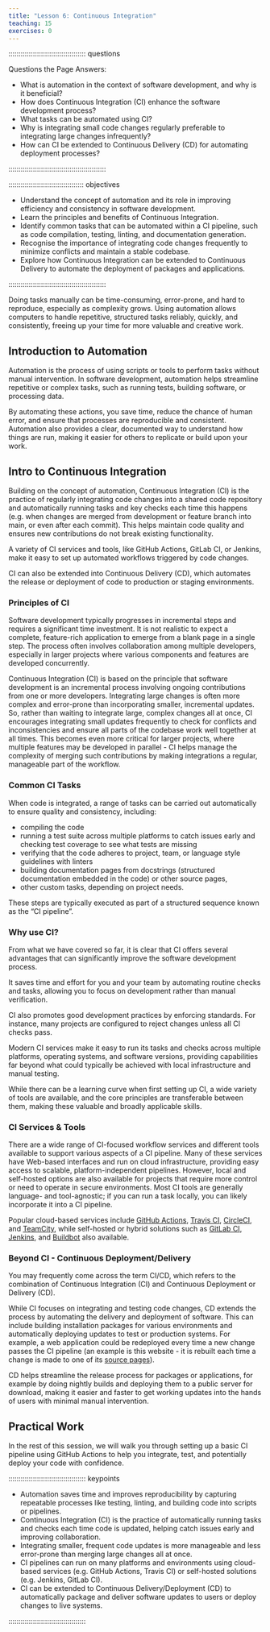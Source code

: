 ```yaml
---
title: "Lesson 6: Continuous Integration"
teaching: 15
exercises: 0
---
```


:::::::::::::::::::::::::::::::::::::: questions 

Questions the Page Answers:

- What is automation in the context of software development, and why is it beneficial?
- How does Continuous Integration (CI) enhance the software development process?
- What tasks can be automated using CI?
- Why is integrating small code changes regularly preferable to integrating large changes infrequently?
- How can CI be extended to Continuous Delivery (CD) for automating deployment processes?​

::::::::::::::::::::::::::::::::::::::::::::::::

::::::::::::::::::::::::::::::::::::: objectives

- Understand the concept of automation and its role in improving efficiency and consistency in software development.
- Learn the principles and benefits of Continuous Integration.
- Identify common tasks that can be automated within a CI pipeline, such as code compilation, testing, linting, and documentation generation.
- Recognise the importance of integrating code changes frequently to minimize conflicts and maintain a stable codebase.
- Explore how Continuous Integration can be extended to Continuous Delivery to automate the deployment of packages and applications.

::::::::::::::::::::::::::::::::::::::::::::::::

Doing tasks manually can be time-consuming, error-prone, and hard to reproduce, especially as complexity grows. Using automation allows computers to handle repetitive, structured tasks reliably, quickly, and consistently, freeing up your time for more valuable and creative work.

## Introduction to Automation

Automation is the process of using scripts or tools to perform tasks without manual intervention. In software development, automation helps streamline repetitive or complex tasks, such as running tests, building software, or processing data. 

By automating these actions, you save time, reduce the chance of human error, and ensure that processes are reproducible and consistent. Automation also provides a clear, documented way to understand how things are run, making it easier for others to replicate or build upon your work.

## Intro to Continuous Integration

Building on the concept of automation, Continuous Integration (CI) is the practice of regularly integrating code changes into a shared code repository and automatically running tasks and key checks each time this happens (e.g. when changes are merged from development or feature branch into main, or even after each commit). This helps maintain code quality and ensures new contributions do not break existing functionality. 

A variety of CI services and tools, like GitHub Actions, GitLab CI, or Jenkins, make it easy to set up automated workflows triggered by code changes. 

CI can also be extended into Continuous Delivery (CD), which automates the release or deployment of code to production or staging environments.

### Principles of CI

Software development typically progresses in incremental steps and requires a significant time investment. It is not realistic to expect a complete, feature-rich application to emerge from a blank page in a single step. The process often involves collaboration among multiple developers, especially in larger projects where various components and features are developed concurrently.

Continuous Integration (CI) is based on the principle that software development is an incremental process involving ongoing contributions from one or more developers. Integrating large changes is often more complex and error-prone than incorporating smaller, incremental updates.
So, rather than waiting to integrate large, complex changes all at once, CI encourages integrating small updates frequently to check for conflicts and inconsistencies and ensure all parts of the codebase work well together at all times. 
This becomes even more critical for larger projects, where multiple features may be developed in parallel - CI helps manage the complexity of merging such contributions by making integrations a regular, manageable part of the workflow.

### Common CI Tasks

When code is integrated, a range of tasks can be carried out automatically to ensure quality and consistency, including:

- compiling the code
- running a test suite across multiple platforms to catch issues early and checking test coverage to see what tests are missing
- verifying that the code adheres to project, team, or language style guidelines with linters
- building documentation pages from docstrings (structured documentation embedded in the code) or other source pages,
- other custom tasks, depending on project needs.

These steps are typically executed as part of a structured sequence known as the “CI pipeline”.

### Why use CI?

From what we have covered so far, it is clear that CI offers several advantages that can significantly improve the software development process. 

It saves time and effort for you and your team by automating routine checks and tasks, allowing you to focus on development rather than manual verification. 

CI also promotes good development practices by enforcing standards. For instance, many projects are configured to reject changes unless all CI checks pass. 

Modern CI services make it easy to run its tasks and checks across multiple platforms, operating systems, and software versions, providing capabilities far beyond what could typically be achieved with local infrastructure and manual testing. 

While there can be a learning curve when first setting up CI, a wide variety of tools are available, and the core principles are transferable between them, making these valuable and broadly applicable skills.

### CI Services & Tools

There are a wide range of CI-focused workflow services and different tools available to support various aspects of a CI pipeline. Many of these services have Web-based interfaces and run on cloud infrastructure, providing easy access to scalable, platform-independent pipelines. However, local and self-hosted options are also available for projects that require more control or need to operate in secure environments. Most CI tools are generally language- and tool-agnostic; if you can run a task locally, you can likely incorporate it into a CI pipeline. 

Popular cloud-based services include [GitHub Actions](https://github.com/features/actions), [Travis CI](https://www.travis-ci.com/), [CircleCI](https://circleci.com/), and [TeamCity](https://www.jetbrains.com/teamcity/), while self-hosted or hybrid solutions such as [GitLab CI](https://docs.gitlab.com/ee/ci/), [Jenkins](https://www.jenkins.io/), and [Buildbot](https://buildbot.net/) also available.

### Beyond CI - Continuous Deployment/Delivery

You may frequently come across the term CI/CD, which refers to the combination of Continuous Integration (CI) and Continuous Deployment or Delivery (CD). 

While CI focuses on integrating and testing code changes, CD extends the process by automating the delivery and deployment of software. This can include building installation packages for various environments and automatically deploying updates to test or production systems. 
For example, a web application could be redeployed every time a new change passes the CI pipeline (an example is this website - it is rebuilt each time a change is made to one of its [source pages](https://github.com/softwaresaved/byte-sized-rse)). 

CD helps streamline the release process for packages or applications, for example by doing nightly builds and deploying them to a public server for download, making it easier and faster to get working updates into the hands of users with minimal manual intervention.

## Practical Work

In the rest of this session, we will walk you through setting up a basic CI pipeline using GitHub Actions to help you integrate, test, and potentially deploy your code with confidence.

:::::::::::::::::::::::::::::::::::::: keypoints

- Automation saves time and improves reproducibility by capturing repeatable processes like testing, linting, and building code into scripts or pipelines.
- Continuous Integration (CI) is the practice of automatically running tasks and checks each time code is updated, helping catch issues early and improving collaboration.
- Integrating smaller, frequent code updates is more manageable and less error-prone than merging large changes all at once.
- CI pipelines can run on many platforms and environments using cloud-based services (e.g. GitHub Actions, Travis CI) or self-hosted solutions (e.g. Jenkins, GitLab CI).
- CI can be extended to Continuous Delivery/Deployment (CD) to automatically package and deliver software updates to users or deploy changes to live systems.

::::::::::::::::::::::::::::::::::::::
